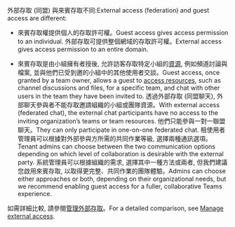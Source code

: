 <span data-ttu-id="0e5bb-101">外部存取 (同盟) 與來賓存取不同:</span><span class="sxs-lookup"><span data-stu-id="0e5bb-101">External access (federation) and guest access are different:</span></span>

- <span data-ttu-id="0e5bb-102">來賓存取權提供個人的存取許可權。</span><span class="sxs-lookup"><span data-stu-id="0e5bb-102">Guest access gives access permission to an individual.</span></span> <span data-ttu-id="0e5bb-103">外部存取可提供整個網域的存取許可權。</span><span class="sxs-lookup"><span data-stu-id="0e5bb-103">External access gives access permission to an entire domain.</span></span>

- <span data-ttu-id="0e5bb-104">來賓存取是由小組擁有者授後, 允許訪客存取特定小組的[資源](../guest-experience.md), 例如頻道討論與檔案, 並與他們已受到邀的小組中的其他使用者交談。</span><span class="sxs-lookup"><span data-stu-id="0e5bb-104">Guest access, once granted by a team owner, allows a guest to [access resources](../guest-experience.md), such as channel discussions and files, for a specific team, and chat with other users in the team they have been invited to.</span></span> <span data-ttu-id="0e5bb-105">透過外部存取 (同盟聊天), 外部聊天參與者不能存取邀請組織的小組或團隊資源。</span><span class="sxs-lookup"><span data-stu-id="0e5bb-105">With external access (federated chat), the external chat participants have no access to the inviting organization’s teams or team resources.</span></span> <span data-ttu-id="0e5bb-106">他們只能參與一對一聯盟聊天。</span><span class="sxs-lookup"><span data-stu-id="0e5bb-106">They can only participate in one-on-one federated chat.</span></span> <span data-ttu-id="0e5bb-107">租使用者管理員可以根據對外部參與方所需的共同作業等級, 選擇兩種通訊選項。</span><span class="sxs-lookup"><span data-stu-id="0e5bb-107">Tenant admins can choose between the two communication options depending on which level of collaboration is desirable with the external party.</span></span> <span data-ttu-id="0e5bb-108">系統管理員可以根據組織的需求, 選擇其中一種方法或兩者, 但我們建議您啟用來賓存取, 以取得更完整、共同作業的團隊體驗。</span><span class="sxs-lookup"><span data-stu-id="0e5bb-108">Admins can choose either approaches or both, depending on their organizational needs, but we recommend enabling guest access for a fuller, collaborative Teams experience.</span></span> 

<span data-ttu-id="0e5bb-109">如需詳細比較, 請參閱[管理外部存取](../manage-external-access.md)。</span><span class="sxs-lookup"><span data-stu-id="0e5bb-109">For a detailed comparison, see [Manage external access](../manage-external-access.md).</span></span>
